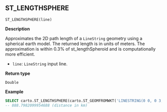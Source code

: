 ## ST_LENGTHSPHERE

```sql:signature
ST_LENGTHSPHERE(line)
```

**Description**

Approximates the 2D path length of a `LineString` geometry using a spherical earth model. The returned length is in units of meters. The approximation is within 0.3% of st_lengthSpheroid and is computationally more efficient.

* `line`: `LineString` input line.

**Return type**

`Double`

**Example**

```sql
SELECT carto.ST_LENGTHSPHERE(carto.ST_GEOMFROMWKT('LINESTRING(0 0, 0 3, 5 3)')) / 1000;
-- 888.7982099954688 (distance in km)
```
